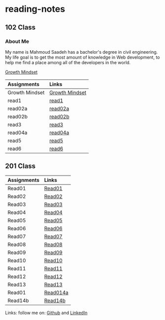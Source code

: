 # reading-notes

## 102 Class

### About Me

My name is Mahmoud Saadeh has a bachelor's degree in civil engineering.
My life goal is to get the most amount of knowledge in Web development, to help me find a place among all of the developers in the world.

[Growth Mindset](102/Growth-Mindset.md)

| Assignments    | Links                                   |
| :------------- | :-------------------------------------- |
| Growth Mindset | [Growth Mindset](102/Growth-Mindset.md) |
| read1          | [read1](102/read1.md)                   |
| read02a        | [read02a](102/read02a.md)               |
| read02b        | [read02b](102/read02b.md)               |
| read3          | [read3](102/read3.md)                   |
| read04a        | [read04a](102/read04a.md)               |
| read5          | [read5](102/read5.md)                   |
| read6          | [read6](102/read6.md)                   |

## 201 Class

| Assignments | Links                       |
| :---------- | :-------------------------- |
| Read01      | [Read01](201/Read01.md)     |
| Read02      | [Read02](201/Read02.md)     |
| Read03      | [Read03](201/Read03.md)     |
| Read04      | [Read04](201/Read04.md)     |
| Read05      | [Read05](201/Read05.md)     |
| Read06      | [Read06](201/Read06.md)     |
| Read07      | [Read07](201/Read07.md)     |
| Read08      | [Read08](201/Read08.md)     |
| Read09      | [Read09](201/Read09.md)     |
| Read10      | [Read10](201/Read10.md)     |
| Read11      | [Read11](201/Read11.md)     |
| Read12      | [Read12](201/Read12.md)     |
| Read13      | [Read13](201/Read13.md)     |
| Read01      | [Read014a](201/Read014a.md) |
| Read14b     | [Read14b](201/Read14b.md)   |

Links: follow me on: [Github](https://github.com/Mahmoud-Saadeh) and [LinkedIn](https://www.linkedin.com/in/mahmoud-saadeh/)
